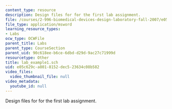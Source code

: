 ```yaml
---
content_type: resource
description: Design files for for the first lab assignment.
file: /courses/2-996-biomedical-devices-design-laboratory-fall-2007/e05c629ca8018152dec523634c08b582_lab_example1.sch
file_type: application/msword
learning_resource_types:
- Labs
ocw_type: OCWFile
parent_title: Labs
parent_type: CourseSection
parent_uid: 90c618ee-b6ce-6dbd-d29d-9ac27c71999d
resourcetype: Other
title: lab_example1.sch
uid: e05c629c-a801-8152-dec5-23634c08b582
video_files:
  video_thumbnail_file: null
video_metadata:
  youtube_id: null
---
```

Design files for for the first lab assignment.

